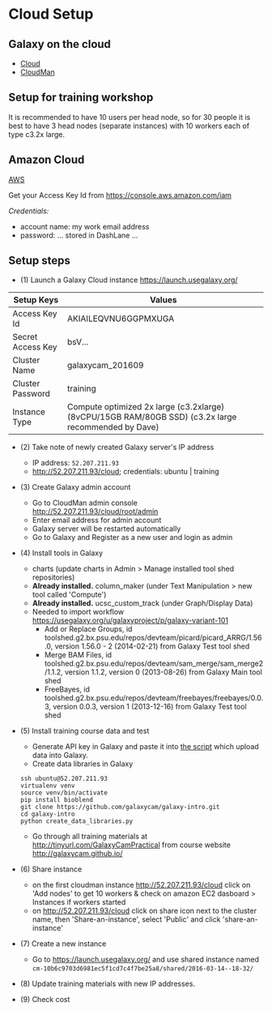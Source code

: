 # Cloud Setup

## Galaxy on the cloud

* [Cloud](https://wiki.galaxyproject.org/Cloud)
* [CloudMan](https://wiki.galaxyproject.org/CloudMan)

## Setup for training workshop

It is recommended to have 10 users per head node, so for 30 people it is best to have 3 head nodes (separate instances) with 10 workers each of type c3.2x large.


## Amazon Cloud

[AWS](https://console.aws.amazon.com/ec2)

Get your Access Key Id from https://console.aws.amazon.com/iam

_Credentials:_
* account name: my work email address
* password: ... stored in DashLane ...

## Setup steps

* (1) Launch a Galaxy Cloud instance https://launch.usegalaxy.org/

| Setup Keys        | Values |
| ----------------- | ------ |
| Access Key Id     | AKIAILEQVNU6GGPMXUGA    |
| Secret Access Key | bsV...                  |
| Cluster Name      |	galaxycam_201609        |
| Cluster Password  | training                |
| Instance Type     |	Compute optimized 2x large (c3.2xlarge) (8vCPU/15GB RAM/80GB SSD) (c3.2x large recommended by Dave) |


* (2) Take note of newly created Galaxy server's IP address
  - IP address: `52.207.211.93`
  - http://52.207.211.93/cloud; credentials: ubuntu | training


* (3) Create Galaxy admin account
  - Go to CloudMan admin console http://52.207.211.93/cloud/root/admin
  - Enter email address for admin account
  - Galaxy server will be restarted automatically
  - Go to Galaxy and Register as a new user and login as admin


* (4) Install tools in Galaxy
  - charts (update charts in Admin > Manage installed tool shed repositories)
  - **Already installed.** column_maker (under Text Manipulation > new tool called 'Compute')
  - **Already installed.** ucsc_custom_track (under Graph/Display Data)
  - Needed to import workflow https://usegalaxy.org/u/galaxyproject/p/galaxy-variant-101
    - Add or Replace Groups, id toolshed.g2.bx.psu.edu/repos/devteam/picard/picard_ARRG/1.56.0, version 1.56.0 - 2 (2014-02-21) from Galaxy Test tool shed
    - Merge BAM Files, id toolshed.g2.bx.psu.edu/repos/devteam/sam_merge/sam_merge2/1.1.2, version 1.1.2, version 0 (2013-08-26) from Galaxy Main tool shed
    - FreeBayes, id toolshed.g2.bx.psu.edu/repos/devteam/freebayes/freebayes/0.0.3, version 0.0.3, version 1 (2013-12-16) from Galaxy Test tool shed


* (5) Install training course data and test
  - Generate API key in Galaxy and paste it into [the script](https://github.com/galaxycam/galaxy-intro/blob/master/create_data_libraries.py) which upload data into Galaxy.
  - Create data libraries in Galaxy
  ```
  ssh ubuntu@52.207.211.93
  virtualenv venv
  source venv/bin/activate
  pip install bioblend
  git clone https://github.com/galaxycam/galaxy-intro.git
  cd galaxy-intro
  python create_data_libraries.py
  ```
  - Go through all training materials at http://tinyurl.com/GalaxyCamPractical from course website  http://galaxycam.github.io/

* (6) Share instance
  - on the first cloudman instance http://52.207.211.93/cloud click on 'Add nodes' to get 10 workers & check on amazon EC2 dasboard > Instances if workers started
  - on http://52.207.211.93/cloud click on share icon next to the cluster name, then 'Share-an-instance', select 'Public' and click 'share-an-instance'


* (7) Create a new instance
  - Go to https://launch.usegalaxy.org/ and use shared instance named `cm-10b6c9703d6981ec5f1cd7c4f7be25a8/shared/2016-03-14--18-32/`


* (8) Update training materials with new IP addresses.

* (9) Check cost
